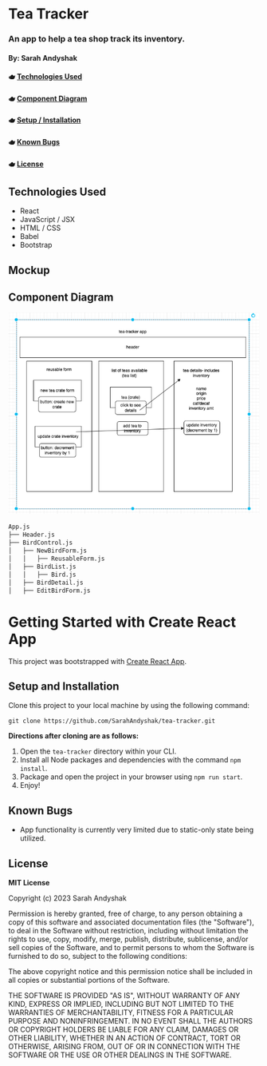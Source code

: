 # Tea Tracker

### An app to help a tea shop track its inventory.

#### By: Sarah Andyshak

#### 🫖 [Technologies Used](#technologies-used)
#### 🫖 [Component Diagram](#component-diagram)
#### 🫖 [Setup / Installation](#setup-and-installation)
#### 🫖 [Known Bugs](#known-bugs)
#### 🫖 [License](#license)

## Technologies Used
* React
* JavaScript / JSX
* HTML / CSS
* Babel
* Bootstrap

## Mockup


## Component Diagram
![diagram](tea-diagram.png)

```
App.js
├── Header.js
├── BirdControl.js
│   ├── NewBirdForm.js
│   │   ├── ReusableForm.js
│   ├── BirdList.js   
│   │   ├── Bird.js
│   ├── BirdDetail.js   
│   ├── EditBirdForm.js            
```

# Getting Started with Create React App

This project was bootstrapped with [Create React App](https://github.com/facebook/create-react-app).

## Setup and Installation

Clone this project to your local machine by using the following command:
```
git clone https://github.com/SarahAndyshak/tea-tracker.git
```

**Directions after cloning are as follows:**
1. Open the `tea-tracker` directory within your CLI.
2. Install all Node packages and dependencies with the command `npm install`.
3. Package and open the project in your browser using `npm run start`.
4. Enjoy!

## Known Bugs

* App functionality is currently very limited due to static-only state being utilized.

## License

**MIT License**

Copyright (c) 2023 Sarah Andyshak

Permission is hereby granted, free of charge, to any person obtaining a copy
of this software and associated documentation files (the "Software"), to deal
in the Software without restriction, including without limitation the rights
to use, copy, modify, merge, publish, distribute, sublicense, and/or sell
copies of the Software, and to permit persons to whom the Software is
furnished to do so, subject to the following conditions:

The above copyright notice and this permission notice shall be included in all
copies or substantial portions of the Software.

THE SOFTWARE IS PROVIDED "AS IS", WITHOUT WARRANTY OF ANY KIND, EXPRESS OR
IMPLIED, INCLUDING BUT NOT LIMITED TO THE WARRANTIES OF MERCHANTABILITY,
FITNESS FOR A PARTICULAR PURPOSE AND NONINFRINGEMENT. IN NO EVENT SHALL THE
AUTHORS OR COPYRIGHT HOLDERS BE LIABLE FOR ANY CLAIM, DAMAGES OR OTHER
LIABILITY, WHETHER IN AN ACTION OF CONTRACT, TORT OR OTHERWISE, ARISING FROM,
OUT OF OR IN CONNECTION WITH THE SOFTWARE OR THE USE OR OTHER DEALINGS IN THE
SOFTWARE.